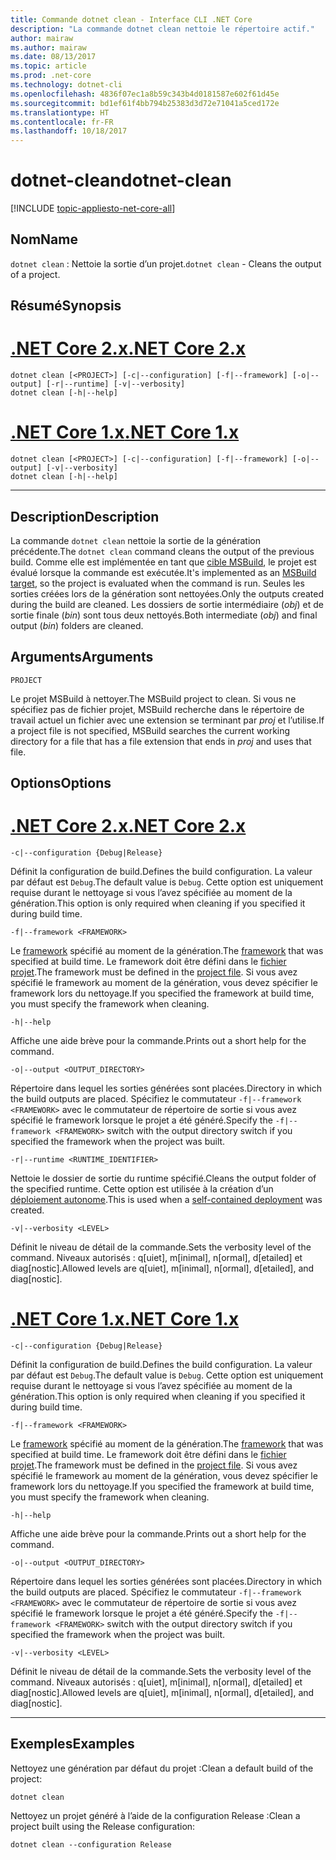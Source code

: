 ```yaml
---
title: Commande dotnet clean - Interface CLI .NET Core
description: "La commande dotnet clean nettoie le répertoire actif."
author: mairaw
ms.author: mairaw
ms.date: 08/13/2017
ms.topic: article
ms.prod: .net-core
ms.technology: dotnet-cli
ms.openlocfilehash: 4836f07ec1a8b59c343b4d0181587e602f61d45e
ms.sourcegitcommit: bd1ef61f4bb794b25383d3d72e71041a5ced172e
ms.translationtype: HT
ms.contentlocale: fr-FR
ms.lasthandoff: 10/18/2017
---
```

# <a name="dotnet-clean"></a><span data-ttu-id="6d853-103">dotnet-clean</span><span class="sxs-lookup"><span data-stu-id="6d853-103">dotnet-clean</span></span>

[!INCLUDE [topic-appliesto-net-core-all](../../../includes/topic-appliesto-net-core-all.md)]

## <a name="name"></a><span data-ttu-id="6d853-104">Nom</span><span class="sxs-lookup"><span data-stu-id="6d853-104">Name</span></span>

<span data-ttu-id="6d853-105">`dotnet clean` : Nettoie la sortie d’un projet.</span><span class="sxs-lookup"><span data-stu-id="6d853-105">`dotnet clean` - Cleans the output of a project.</span></span>

## <a name="synopsis"></a><span data-ttu-id="6d853-106">Résumé</span><span class="sxs-lookup"><span data-stu-id="6d853-106">Synopsis</span></span>

# <a name="net-core-2xtabnetcore2x"></a>[<span data-ttu-id="6d853-107">.NET Core 2.x</span><span class="sxs-lookup"><span data-stu-id="6d853-107">.NET Core 2.x</span></span>](#tab/netcore2x)
```
dotnet clean [<PROJECT>] [-c|--configuration] [-f|--framework] [-o|--output] [-r|--runtime] [-v|--verbosity]
dotnet clean [-h|--help]
```
# <a name="net-core-1xtabnetcore1x"></a>[<span data-ttu-id="6d853-108">.NET Core 1.x</span><span class="sxs-lookup"><span data-stu-id="6d853-108">.NET Core 1.x</span></span>](#tab/netcore1x)
```
dotnet clean [<PROJECT>] [-c|--configuration] [-f|--framework] [-o|--output] [-v|--verbosity]
dotnet clean [-h|--help]
```
---

## <a name="description"></a><span data-ttu-id="6d853-109">Description</span><span class="sxs-lookup"><span data-stu-id="6d853-109">Description</span></span>

<span data-ttu-id="6d853-110">La commande `dotnet clean` nettoie la sortie de la génération précédente.</span><span class="sxs-lookup"><span data-stu-id="6d853-110">The `dotnet clean` command cleans the output of the previous build.</span></span> <span data-ttu-id="6d853-111">Comme elle est implémentée en tant que [cible MSBuild](/visualstudio/msbuild/msbuild-targets), le projet est évalué lorsque la commande est exécutée.</span><span class="sxs-lookup"><span data-stu-id="6d853-111">It's implemented as an [MSBuild target](/visualstudio/msbuild/msbuild-targets), so the project is evaluated when the command is run.</span></span> <span data-ttu-id="6d853-112">Seules les sorties créées lors de la génération sont nettoyées.</span><span class="sxs-lookup"><span data-stu-id="6d853-112">Only the outputs created during the build are cleaned.</span></span> <span data-ttu-id="6d853-113">Les dossiers de sortie intermédiaire (*obj*) et de sortie finale (*bin*) sont tous deux nettoyés.</span><span class="sxs-lookup"><span data-stu-id="6d853-113">Both intermediate (*obj*) and final output (*bin*) folders are cleaned.</span></span>

## <a name="arguments"></a><span data-ttu-id="6d853-114">Arguments</span><span class="sxs-lookup"><span data-stu-id="6d853-114">Arguments</span></span>

`PROJECT`

<span data-ttu-id="6d853-115">Le projet MSBuild à nettoyer.</span><span class="sxs-lookup"><span data-stu-id="6d853-115">The MSBuild project to clean.</span></span> <span data-ttu-id="6d853-116">Si vous ne spécifiez pas de fichier projet, MSBuild recherche dans le répertoire de travail actuel un fichier avec une extension se terminant par *proj* et l’utilise.</span><span class="sxs-lookup"><span data-stu-id="6d853-116">If a project file is not specified, MSBuild searches the current working directory for a file that has a file extension that ends in *proj* and uses that file.</span></span>

## <a name="options"></a><span data-ttu-id="6d853-117">Options</span><span class="sxs-lookup"><span data-stu-id="6d853-117">Options</span></span>

# <a name="net-core-2xtabnetcore2x"></a>[<span data-ttu-id="6d853-118">.NET Core 2.x</span><span class="sxs-lookup"><span data-stu-id="6d853-118">.NET Core 2.x</span></span>](#tab/netcore2x)

`-c|--configuration {Debug|Release}`

<span data-ttu-id="6d853-119">Définit la configuration de build.</span><span class="sxs-lookup"><span data-stu-id="6d853-119">Defines the build configuration.</span></span> <span data-ttu-id="6d853-120">La valeur par défaut est `Debug`.</span><span class="sxs-lookup"><span data-stu-id="6d853-120">The default value is `Debug`.</span></span> <span data-ttu-id="6d853-121">Cette option est uniquement requise durant le nettoyage si vous l’avez spécifiée au moment de la génération.</span><span class="sxs-lookup"><span data-stu-id="6d853-121">This option is only required when cleaning if you specified it during build time.</span></span>

`-f|--framework <FRAMEWORK>`

<span data-ttu-id="6d853-122">Le [framework](../../standard/frameworks.md) spécifié au moment de la génération.</span><span class="sxs-lookup"><span data-stu-id="6d853-122">The [framework](../../standard/frameworks.md) that was specified at build time.</span></span> <span data-ttu-id="6d853-123">Le framework doit être défini dans le [fichier projet](csproj.md).</span><span class="sxs-lookup"><span data-stu-id="6d853-123">The framework must be defined in the [project file](csproj.md).</span></span> <span data-ttu-id="6d853-124">Si vous avez spécifié le framework au moment de la génération, vous devez spécifier le framework lors du nettoyage.</span><span class="sxs-lookup"><span data-stu-id="6d853-124">If you specified the framework at build time, you must specify the framework when cleaning.</span></span>

`-h|--help`

<span data-ttu-id="6d853-125">Affiche une aide brève pour la commande.</span><span class="sxs-lookup"><span data-stu-id="6d853-125">Prints out a short help for the command.</span></span>

`-o|--output <OUTPUT_DIRECTORY>`

<span data-ttu-id="6d853-126">Répertoire dans lequel les sorties générées sont placées.</span><span class="sxs-lookup"><span data-stu-id="6d853-126">Directory in which the build outputs are placed.</span></span> <span data-ttu-id="6d853-127">Spécifiez le commutateur `-f|--framework <FRAMEWORK>` avec le commutateur de répertoire de sortie si vous avez spécifié le framework lorsque le projet a été généré.</span><span class="sxs-lookup"><span data-stu-id="6d853-127">Specify the `-f|--framework <FRAMEWORK>` switch with the output directory switch if you specified the framework when the project was built.</span></span>

`-r|--runtime <RUNTIME_IDENTIFIER>`

<span data-ttu-id="6d853-128">Nettoie le dossier de sortie du runtime spécifié.</span><span class="sxs-lookup"><span data-stu-id="6d853-128">Cleans the output folder of the specified runtime.</span></span> <span data-ttu-id="6d853-129">Cette option est utilisée à la création d’un [déploiement autonome](../deploying/index.md#self-contained-deployments-scd).</span><span class="sxs-lookup"><span data-stu-id="6d853-129">This is used when a [self-contained deployment](../deploying/index.md#self-contained-deployments-scd) was created.</span></span>

`-v|--verbosity <LEVEL>`

<span data-ttu-id="6d853-130">Définit le niveau de détail de la commande.</span><span class="sxs-lookup"><span data-stu-id="6d853-130">Sets the verbosity level of the command.</span></span> <span data-ttu-id="6d853-131">Niveaux autorisés : q[uiet], m[inimal], n[ormal], d[etailed] et diag[nostic].</span><span class="sxs-lookup"><span data-stu-id="6d853-131">Allowed levels are q[uiet], m[inimal], n[ormal], d[etailed], and diag[nostic].</span></span>

# <a name="net-core-1xtabnetcore1x"></a>[<span data-ttu-id="6d853-132">.NET Core 1.x</span><span class="sxs-lookup"><span data-stu-id="6d853-132">.NET Core 1.x</span></span>](#tab/netcore1x)

`-c|--configuration {Debug|Release}`

<span data-ttu-id="6d853-133">Définit la configuration de build.</span><span class="sxs-lookup"><span data-stu-id="6d853-133">Defines the build configuration.</span></span> <span data-ttu-id="6d853-134">La valeur par défaut est `Debug`.</span><span class="sxs-lookup"><span data-stu-id="6d853-134">The default value is `Debug`.</span></span> <span data-ttu-id="6d853-135">Cette option est uniquement requise durant le nettoyage si vous l’avez spécifiée au moment de la génération.</span><span class="sxs-lookup"><span data-stu-id="6d853-135">This option is only required when cleaning if you specified it during build time.</span></span>

`-f|--framework <FRAMEWORK>`

<span data-ttu-id="6d853-136">Le [framework](../../standard/frameworks.md) spécifié au moment de la génération.</span><span class="sxs-lookup"><span data-stu-id="6d853-136">The [framework](../../standard/frameworks.md) that was specified at build time.</span></span> <span data-ttu-id="6d853-137">Le framework doit être défini dans le [fichier projet](csproj.md).</span><span class="sxs-lookup"><span data-stu-id="6d853-137">The framework must be defined in the [project file](csproj.md).</span></span> <span data-ttu-id="6d853-138">Si vous avez spécifié le framework au moment de la génération, vous devez spécifier le framework lors du nettoyage.</span><span class="sxs-lookup"><span data-stu-id="6d853-138">If you specified the framework at build time, you must specify the framework when cleaning.</span></span>

`-h|--help`

<span data-ttu-id="6d853-139">Affiche une aide brève pour la commande.</span><span class="sxs-lookup"><span data-stu-id="6d853-139">Prints out a short help for the command.</span></span>

`-o|--output <OUTPUT_DIRECTORY>`

<span data-ttu-id="6d853-140">Répertoire dans lequel les sorties générées sont placées.</span><span class="sxs-lookup"><span data-stu-id="6d853-140">Directory in which the build outputs are placed.</span></span> <span data-ttu-id="6d853-141">Spécifiez le commutateur `-f|--framework <FRAMEWORK>` avec le commutateur de répertoire de sortie si vous avez spécifié le framework lorsque le projet a été généré.</span><span class="sxs-lookup"><span data-stu-id="6d853-141">Specify the `-f|--framework <FRAMEWORK>` switch with the output directory switch if you specified the framework when the project was built.</span></span>

`-v|--verbosity <LEVEL>`

<span data-ttu-id="6d853-142">Définit le niveau de détail de la commande.</span><span class="sxs-lookup"><span data-stu-id="6d853-142">Sets the verbosity level of the command.</span></span> <span data-ttu-id="6d853-143">Niveaux autorisés : q[uiet], m[inimal], n[ormal], d[etailed] et diag[nostic].</span><span class="sxs-lookup"><span data-stu-id="6d853-143">Allowed levels are q[uiet], m[inimal], n[ormal], d[etailed], and diag[nostic].</span></span>

---

## <a name="examples"></a><span data-ttu-id="6d853-144">Exemples</span><span class="sxs-lookup"><span data-stu-id="6d853-144">Examples</span></span>

<span data-ttu-id="6d853-145">Nettoyez une génération par défaut du projet :</span><span class="sxs-lookup"><span data-stu-id="6d853-145">Clean a default build of the project:</span></span>

`dotnet clean`

<span data-ttu-id="6d853-146">Nettoyez un projet généré à l’aide de la configuration Release :</span><span class="sxs-lookup"><span data-stu-id="6d853-146">Clean a project built using the Release configuration:</span></span>

`dotnet clean --configuration Release`
